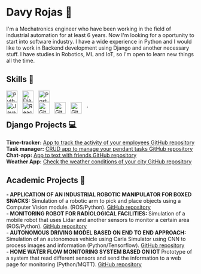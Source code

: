 <h1> Davy Rojas 🔭</h1>

I'm a Mechatronics engineer who have been working in the field of industrial automation for at least 6 years. Now I'm looking for a oportunity to start into software industry. I have a wide experience in Python and I would like to work in Backend development using Django and another necessary stuff. I have studies in Robotics, ML and IoT, so I'm open to learn new things all the time.

<div>
<h2>Skills 🚀</h2>
<a><img align="left" alt="Python" width="30px" style="padding-right:10px;" src="https://cdn.jsdelivr.net/gh/devicons/devicon/icons/python/python-plain.svg" />
</a>

</a><img align="left" alt="Django" width="30px" style="padding-right:10px;" src="https://cdn.jsdelivr.net/gh/devicons/devicon/icons/django/django-plain.svg" />
</a>
<a> </a>
<a><img align="left" alt="PostgreSQL" width="30px" style="padding-right:10px;" src="https://cdn.jsdelivr.net/gh/devicons/devicon/icons/postgresql/postgresql-original.svg" />      
</a>

<a><img align="left" alt="Javascript" width="30px" style="padding-right:10px;" src="https://cdn.jsdelivr.net/gh/devicons/devicon/icons/javascript/javascript-original.svg" />
</a>

<a><img align="left" alt="React" width="30px" style="padding-right:10px;" src="https://cdn.jsdelivr.net/gh/devicons/devicon/icons/react/react-original.svg" />
</a>

<a><img align="left" alt="Git" width="30px" style="padding-right:10px;" src="https://cdn.jsdelivr.net/gh/devicons/devicon/icons/git/git-original.svg" />
</a>

<a>
<img align="left" alt="Git" width="30px" style="padding-right:10px;" src="https://cdn.jsdelivr.net/gh/devicons/devicon/icons/arduino/arduino-original.svg" />
</a> 

<a>
<img align="left" alt="Git" width="30px" style="padding-right:10px;" src="https://cdn.jsdelivr.net/gh/devicons/devicon/icons/raspberrypi/raspberrypi-original.svg" />
</a>
</div>
.
<div>
  <h2>Django Projects 💻</h2>
  <div>
  <strong>Time-tracker:</Strong>
  <a href="a">App to track the activity of your employees </a>
    <a align="right" href="z">GitHub repository</a>
  </div>
  <div>
  <strong>Task manager:</Strong>
  <a href="v">CRUD app to manage your pendant tasks </a>
    <a href="m">GitHub repository</a>
  </div>
  <div>
  <strong>Chat-app:</Strong>
  <a href="c">App to text with friends </a>
    <a href="m">GitHub repository</a>
  </div>
  <div>
  <strong>Weather App:</Strong>
  <a href="d">Check the weather conditions of your city </a>
    <a href="m">GitHub repository</a>
  </div>
</div>
<div>
  <h2>Academic Projects 🔬</h2>
  <div>
  <strong>- APPLICATION OF AN INDUSTRIAL ROBOTIC MANIPULATOR FOR BOXED SNACKS:</Strong>
    <a>Simulation of a robotic arm to pick and place objects using a Computer Vision module. (ROS/Python).</a>
    <a align="right" href="z">GitHub repository</a>
  </div>
  <div>
  <strong>- MONITORING ROBOT FOR RADIOLOGICAL FACILITIES: </Strong>
    <a>Simulation of a mobile robot that uses Lidar and another sensors to monitor a certain area (ROS/Python).</a>
    <a align="right" href="z">GitHub repository</a>
  </div>
  <div>
  <strong>- AUTONOMOUS DRIVING MODEL BASED ON END TO END APPROACH: </Strong>
    <a>Simulation of an autonomous vehicle using Carla Simulator using CNN to process images and information (Python/Tensorflow).</a>
    <a align="right" href="z">GitHub repository</a>
  </div>
  <div>
  <strong>- HOME WATER FLOW MONITORING SYSTEM BASED ON IOT</Strong>
    <a>Prototype of a system that read different sensors and send the information to a web page for monitoring (Python/MQTT).</a>
    <a align="right" href="z">GitHub repository</a>
  </div>
</div>

<!--
**Davydero/Davydero** is a ✨ _special_ ✨ repository because its `README.md` (this file) appears on your GitHub profile.

Here are some ideas to get you started:

- 🔭 I’m currently working on ...
- 🌱 I’m currently learning ...
- 👯 I’m looking to collaborate on ...
- 🤔 I’m looking for help with ...
- 💬 Ask me about ...
- 📫 How to reach me: ...
- 😄 Pronouns: ...
- ⚡ Fun fact: ...
-->
